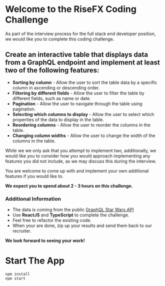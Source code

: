 # Welcome to the RiseFX Coding Challenge

As part of the interview process for the full stack end developer position, we would like you to complete this coding challenge.

## Create an interactive table that displays data from a GraphQL endpoint and implement at least two of the following features:

- **Sorting by column** - Allow the user to sort the table data by a specific column in ascending or descending order.
- **Filtering by different fields** - Allow the user to filter the table by different fields, such as name or date.
- **Pagination** - Allow the user to navigate through the table using pagination.
- **Selecting which columns to display** - Allow the user to select which properties of the data to display in the table.
- **Reordering columns** - Allow the user to reorder the columns in the table.
- **Changing column widths** - Allow the user to change the width of the columns in the table.

While we we only ask that you attempt to implement two, additionally, we would like you to consider how you would approach implementing any features you did not include, as we may discuss this during the interview.

You are welcome to come up with and implement your own additional features if you would like to.

**We expect you to spend about 2 - 3 hours on this challenge.**

### Additional Information

- The data is coming from the public [GraphQL Star Wars API](https://github.com/graphql/swapi-graphql)
- Use **ReactJS** and **TypeScript** to complete the challenge.
- Feel free to refactor the existing code.
- When your are done, zip up your results and send them back to our recruiter.

**We look forward to seeing your work!**

# Start The App

```
npm install
npm start
```
